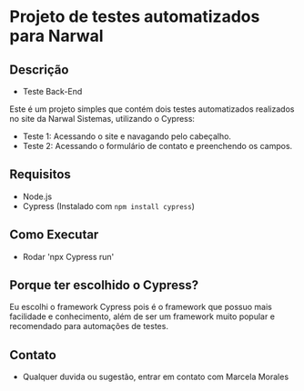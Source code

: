 # Projeto de testes automatizados para Narwal

## Descrição

- Teste Back-End

Este é um projeto simples que contém dois testes automatizados realizados no site da Narwal Sistemas, utilizando o Cypress:

- Teste 1: Acessando o site e navagando pelo cabeçalho.
- Teste 2: Acessando o formulário de contato e preenchendo os campos.

## Requisitos

- Node.js
- Cypress (Instalado com `npm install cypress`)

## Como Executar

- Rodar 'npx Cypress run'

## Porque ter escolhido o Cypress?

Eu escolhi o framework Cypress pois é o framework que possuo mais facilidade e conhecimento, além de ser um framework muito popular e recomendado para automações de testes. 

## Contato

- Qualquer duvida ou sugestão, entrar em contato com Marcela Morales
